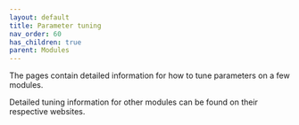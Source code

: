 ```yaml
---
layout: default
title: Parameter tuning
nav_order: 60
has_children: true
parent: Modules
---
```


The pages contain detailed information for how to tune parameters on a few modules. 

Detailed tuning information for other modules can be found on their respective websites.